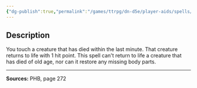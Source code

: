 ```yaml
---
{"dg-publish":true,"permalink":"/games/ttrpg/dn-d5e/player-aids/spells/level-3/revivify/","tags":["TTRPG/DND/5e","verbal","somatic","material"]}
---
```



## Description
You touch a creature that has died within the last minute.
That creature returns to life with 1 hit point.
This spell can't return to life a creature that has died of old age, nor can it restore any missing body parts.

---

**Sources:** PHB, page 272
